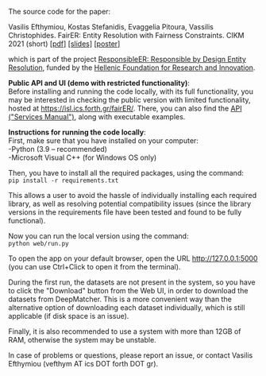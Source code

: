 The source code for the paper:


Vasilis Efthymiou, Kostas Stefanidis, Evaggelia Pitoura, Vassilis Christophides. FairER: Entity Resolution with Fairness Constraints. CIKM 2021 (short) [[pdf]](https://github.com/vefthym/fairER/blob/main/CIKM2021short_fairER_CR.pdf) [[slides]](https://github.com/vefthym/fairER/blob/main/FairER-slides.pdf) [[poster]](https://github.com/vefthym/fairER/blob/main/FairER_poster.pdf)

which is part of the project <a href="https://isl.ics.forth.gr/ResponsibleER/">ResponsibleER: Responsible by Design Entity Resolution</a>, 
funded by the <a href="https://www.elidek.gr/en/homepage/">Hellenic Foundation for Research and Innovation</a>.


**Public API and UI (demo with restricted functionality)**:<br/>
Before installing and running the code locally, with its full functionality, you may be interested in checking the public version with limited functionality, hosted at <a href="https://isl.ics.forth.gr/fairER/">https://isl.ics.forth.gr/fairER/</a>. There, you can also find the <a href="https://isl.ics.forth.gr/fairER/services-manual">API ("Services Manual")</a>, along with executable examples. 


**Instructions for running the code locally**:<br/>
First, make sure that you have installed on your computer:<br/>
-Python (3.9 – recommended)<br/>
-Microsoft Visual C++ (for Windows OS only)

Then, you have to install all the required packages, using the command:<br/>
`pip install -r requirements.txt`

This allows a user to avoid the hassle of individually installing each required library, as well as resolving potential compatibility issues (since the library versions in the requirements file have been tested and found to be fully functional). 

Now you can run the local version using the command:<br/>
`python web/run.py`

To open the app on your default browser, open the URL <a href="http://127.0.0.1:5000">http://127.0.0.1:5000</a> (you can use Ctrl+Click to open it from the terminal).

During the first run, the datasets are not present in the system, so you have to click the "Download" button from the Web UI,  in order to download the datasets from DeepMatcher. This is a more convenient way than the alternative option of downloading each dataset individually, which is still applicable (if disk space is an issue). 

Finally, it is also recommended to use a system with more than 12GB of RAM, otherwise the system may be unstable.


In case of problems or questions, please report an issue, or contact Vasilis Efthymiou (vefthym AT ics DOT forth DOT gr).
